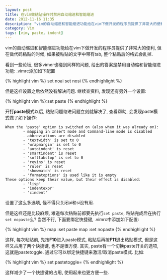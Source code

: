 ```yaml
---
layout: post
title: 在vim做粘贴操作时禁用自动缩进和智能缩进
date: 2012-11-16 11:35
description: "vim的自动缩进和智能缩进功能给在vim下做开发的程序员提供了非常大的便利, 但在做代码粘贴的时候, 如果被粘贴的文字中带有tab, 整个粘贴后的格式会乱掉, 需要开启一些特殊设置."
category: Vim
tags: [vim, paste, indent]
---
```


vim的自动缩进和智能缩进功能给在vim下做开发的程序员提供了非常大的便利, 但在做代码粘贴的时候, 如果被粘贴的文字中带有tab, 整个粘贴后的格式会乱掉.

看到一些论坛, 很多vimer也碰到同样的问题, 给出的答案是禁用自动缩和智能缩进功能: .vimrc添加如下配置

{% highlight vim %}
set noai
set nosi
{% endhighlight %}

但是这样设置之后依然没有解决问题. 继续查资料, 发现还有另外一个设置:

{% highlight vim %}:set paste {% endhighlight %}

开打**paste**模式以后, 粘贴问题缩进问题立刻就解决了, 查看帮助, 会发现paste模式做了如下操作:

    When the 'paste' option is switched on (also when it was already on):
            - mapping in Insert mode and Command-line mode is disabled
            - abbreviations are disabled
            - 'textwidth' is set to 0
            - 'wrapmargin' is set to 0
            - 'autoindent' is reset
            - 'smartindent' is reset
            - 'softtabstop' is set to 0
            - 'revins' is reset
            - 'ruler' is reset
            - 'showmatch' is reset
            - 'formatoptions' is used like it is empty
    These options keep their value, but their effect is disabled:
            - 'lisp'
            - 'indentexpr'
            - 'cindent'

设置了这么多选项, 怪不得只关闭ai和si没有用.

但是这样还是比较麻烦, 难道每次粘贴前都要先执行`set paste`, 粘贴完成后在执行`set nopaste`么? 当然不行, 下面要绑定快捷键, .vimrc中添加如下配置:

{% highlight vim %}
map <F10> :set paste<CR>
map <F11> :set nopaste<CR> 
{% endhighlight %}

这样, 每次粘贴前, 先按**F10**进入paste模式, 粘贴后再按**F11**退出粘贴模式, 但是这样又占用了两个快捷键, 也不是很方便. 其实, paste有一个切换paste开关的选项, 这就是pastetoggle. 通过它可以绑定快捷键来激活/取消paste模式. 比如:

{% highlight vim %}
set pastetoggle=<F11>
{% endhighlight %}

这样减少了一个快捷键的占用, 使用起来也更方便一些.
